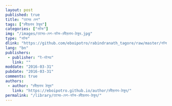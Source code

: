 ```yaml
---
layout: post
published: true
title: "তাসের দেশ"
tags: ["রবীন্দ্রনাথ ঠাকুর"]
categories: ["নাটক"]
img: "/images/তাসের-দেশ-নাটক-রবীন্দ্রনাথ-ঠাকুর.jpg"
type: "নাটক"
dlink: "https://github.com/eboipotro/rabindranath_tagore/raw/master/নাটক/তাসের_দেশ.epub"
lang: "bn"
publishers: 
 - publisher: "ই-বইপত্র"
   link: ""
moddate: "2016-03-31"
pubdate: "2016-03-31"
comments: true
authors: 
 - author: "রবীন্দ্রনাথ ঠাকুর"
   link: "https://eboipotro.github.io/author/রবীন্দ্রনাথ-ঠাকুর/"
permalink: "/library/তাসের-দেশ-নাটক-রবীন্দ্রনাথ-ঠাকুর/"
---
```

